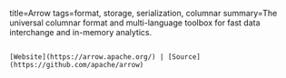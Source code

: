 title=Arrow
tags=format, storage, serialization, columnar
summary=The universal columnar format and multi-language toolbox for fast data interchange and in-memory analytics.
~~~~~~

[Website](https://arrow.apache.org/) | [Source](https://github.com/apache/arrow)

